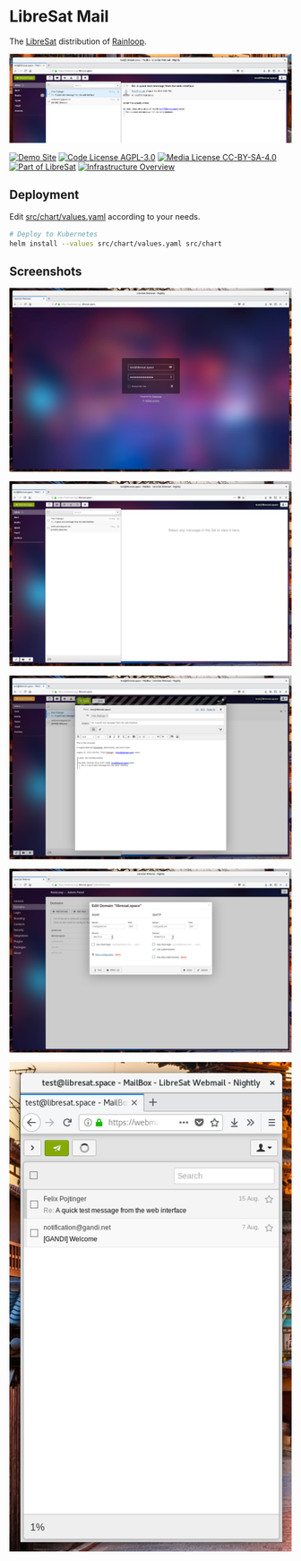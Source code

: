 # LibreSat Mail

The [LibreSat](https://libresat.space/) distribution of [Rainloop](https://www.rainloop.net/).

![Home Page Banner](screenshots/banner.png)

[![Demo Site](https://img.shields.io/badge/Demo%20Site-webmail.libresat.space-blue.svg)](https://webmail.libresat.space)
[![Code License AGPL-3.0](https://img.shields.io/badge/Code%20License-AGPL--3.0-brightgreen.svg)](https://www.gnu.org/licenses/agpl-3.0.en.html)
[![Media License CC-BY-SA-4.0](https://img.shields.io/badge/Media%20License-CC--BY--SA--4.0-brightgreen.svg)](https://creativecommons.org/licenses/by-sa/4.0/)
[![Part of LibreSat](https://img.shields.io/badge/Part%20Of-LibreSat-blue.svg)](https://gitlab.com/libresat/libresat)
[![Infrastructure Overview](https://img.shields.io/badge/Support-Infrastructure%20Overview-blue.svg)](https://libresat.space/docs/infrastructure)

## Deployment

Edit [src/chart/values.yaml](src/chart/values.yaml) according to your needs.

```bash
# Deploy to Kubernetes
helm install --values src/chart/values.yaml src/chart
```

## Screenshots

![Login](screenshots/login.png)

![Dashboard](screenshots/dashboard.png)

![Composer](screenshots/composer.png)

![Settings](screenshots/settings.png)

![Mobile Dashboard](screenshots/dashboard-mobile.png)
